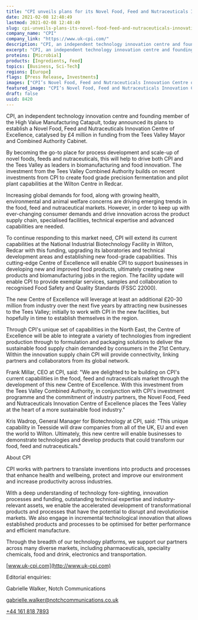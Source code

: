 ```yaml
---
title: "CPI unveils plans for its Novel Food, Feed and Nutraceuticals Innovation Centre of Excellence"
date: 2021-02-08 12:48:49
lastmod: 2021-02-08 12:48:49
slug: cpi-unveils-plans-its-novel-food-feed-and-nutraceuticals-innovation-centre-excellence
company_name: "CPI"
company_link: "https://www.uk-cpi.com/"
description: "CPI, an independent technology innovation centre and founding member of the High Value Manufacturing Catapult, today announced its plans to establish a Novel Food, Feed and Nutraceuticals Innovation Centre of Excellence, catalysed by £4 million in funding from the Tees Valley Mayor and Combined Authority Cabinet."
excerpt: "CPI, an independent technology innovation centre and founding member of the High Value Manufacturing Catapult, today announced its plans to establish a Novel Food, Feed and Nutraceuticals Innovation Centre of Excellence, catalysed by £4 million in funding from the Tees Valley Mayor and Combined Authority Cabinet."
proteins: [Microbial]
products: [Ingredients, Feed]
topics: [Business, Sci-Tech]
regions: [Europe]
flags: [Press Release, Investments]
images: ["CPI’s Novel Food, Feed and Nutraceuticals Innovation Centre of Excellence will enhance biomanufacturing in the Tees Valley.jpg"]
featured_image: "CPI’s Novel Food, Feed and Nutraceuticals Innovation Centre of Excellence will enhance biomanufacturing in the Tees Valley.jpg"
draft: false
uuid: 8420
---
```

CPI, an independent technology innovation centre and founding member of
the High Value Manufacturing Catapult, today announced its plans to
establish a Novel Food, Feed and Nutraceuticals Innovation Centre of
Excellence, catalysed by £4 million in funding from the Tees Valley
Mayor and Combined Authority Cabinet.

By becoming the go-to place for process development and scale-up of
novel foods, feeds and nutraceuticals, this will help to drive both CPI
and the Tees Valley as leaders in biomanufacturing and food innovation.
The investment from the Tees Valley Combined Authority builds on recent
investments from CPI to create food grade precision fermentation and
pilot plant capabilities at the Wilton Centre in Redcar.

Increasing global demands for food, along with growing health,
environmental and animal welfare concerns are driving emerging trends in
the food, feed and nutraceutical markets. However, in order to keep up
with ever-changing consumer demands and drive innovation across the
product supply chain, specialised facilities, technical expertise and
advanced capabilities are needed.

To continue responding to this market need, CPI will extend its current
capabilities at the National Industrial Biotechnology Facility in
Wilton, Redcar with this funding, upgrading its laboratories and
technical development areas and establishing new food-grade
capabilities. This cutting-edge Centre of Excellence will enable CPI to
support businesses in developing new and improved food products,
ultimately creating new products and biomanufacturing jobs in the
region. The facility update will enable CPI to provide exemplar
services, samples and collaboration to recognised Food Safety and
Quality Standards (FSSC 22000).

The new Centre of Excellence will leverage at least an additional £20-30
million from industry over the next five years by attracting new
businesses to the Tees Valley; initially to work with CPI in the new
facilities, but hopefully in time to establish themselves in the region.

Through CPI's unique set of capabilities in the North East, the Centre
of Excellence will be able to integrate a variety of technologies from
ingredient production through to formulation and packaging solutions to
deliver the sustainable food supply chain demanded by consumers in the
21st Century. Within the innovation supply chain CPI will provide
connectivity, linking partners and collaborators from its global
network.

Frank Millar, CEO at CPI, said: "We are delighted to be building on
CPI's current capabilities in the food, feed and nutraceuticals market
through the development of this new Centre of Excellence. With this
investment from the Tees Valley Combined Authority, in conjunction with
CPI's investment programme and the commitment of industry partners, the
Novel Food, Feed and Nutraceuticals Innovation Centre of Excellence
places the Tees Valley at the heart of a more sustainable food
industry."

Kris Wadrop, General Manager for Biotechnology at CPI, said: "This
unique capability in Teesside will draw companies from all of the UK, EU
and even the world to Wilton. Ultimately, this new centre will enable
businesses to demonstrate technologies and develop products that could
transform our food, feed and nutraceuticals."

About CPI

CPI works with partners to translate inventions into products and
processes that enhance health and wellbeing, protect and improve our
environment and increase productivity across industries.

With a deep understanding of technology fore-sighting, innovation
processes and funding, outstanding technical expertise and
industry-relevant assets, we enable the accelerated development of
transformational products and processes that have the potential to
disrupt and revolutionise markets. We also engage in incremental
technological innovation that allows established products and processes
to be optimised for better performance and efficient manufacture.

Through the breadth of our technology platforms, we support our partners
across many diverse markets, including pharmaceuticals, speciality
chemicals, food and drink, electronics and transportation.

[www.uk-cpi.com](http://www.uk-cpi.com)

Editorial enquiries:

Gabrielle Walker, Notch Communications

<gabrielle.walker@notchcommunications.co.uk>

[+44 161 818 7893](tel:+441618187893)
